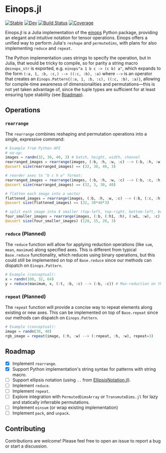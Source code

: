 # Einops.jl

[![Stable](https://img.shields.io/badge/docs-stable-blue.svg)](https://MurrellGroup.github.io/Einops.jl/stable/)
[![Dev](https://img.shields.io/badge/docs-dev-blue.svg)](https://MurrellGroup.github.io/Einops.jl/dev/)
[![Build Status](https://github.com/MurrellGroup/Einops.jl/actions/workflows/CI.yml/badge.svg?branch=main)](https://github.com/MurrellGroup/Einops.jl/actions/workflows/CI.yml?query=branch%3Amain)
[![Coverage](https://codecov.io/gh/MurrellGroup/Einops.jl/branch/main/graph/badge.svg)](https://codecov.io/gh/MurrellGroup/Einops.jl)

Einops.jl is a Julia implementation of the [einops](https://einops.rocks) Python package, providing an elegant and intuitive notation for tensor operations. Einops offers a unified way to perform Julia's `reshape` and `permutedims`, with plans for also implementing `reduce` and `repeat`.

The Python implementation uses strings to specify the operation, but in Julia, that would be tricky to compile, so for parity a string macro `@einops_str` is exported, e.g. `einops"a 1 b c -> (c b) a"`, which expands to the form `(:a, 1, :b, :c,) --> ((:c, :b), :a)` where `-->` is an operator that creates an `Einops.Pattern{(:a, 1, :b, :c), ((:c, :b), :a)}`, allowing for compile-time awareness of dimensionalities and permutations—this is not yet taken advantage of, since the tuple types are sufficient for at least ensuring type stability (see [Roadmap](#Roadmap)).

## Operations

### `rearrange`

The `rearrange` combines reshaping and permutation operations into a single, expressive command:

```julia
# Example from Python API
# no-op:
images = randn(32, 30, 40, 3) # batch, height, width, channel
rearranged_images = rearrange(images, (:b, :h, :w, :c) --> (:b, :h, :w, :c))
@assert size(rearranged_images) == (32, 30, 40, 3)

# reorder axes to "b c h w" format:
rearranged_images = rearrange(images, (:b, :h, :w, :c) --> (:b, :c, :h, :w))
@assert size(rearranged_images) == (32, 3, 30, 40)

# flatten each image into a vector
flattened_images = rearrange(images, (:b, :h, :w, :c) --> (:b, (:c, :h, :w)))
@assert size(flattened_images) == (32, 30*40*3)

# split each image into 4 smaller (top-left, top-right, bottom-left, bottom-right), 128 = 32 * 2 * 2
four_smaller_images = rearrange(images, (:b, (:h1, :h), (:w1, :w), :c) --> ((:b, :h1, :w1), :h, :w, :c), h1=2, w1=2)
@assert size(four_smaller_images) (128, 15, 20, 3)
```

### `reduce` (Planned)

The `reduce` function will allow for applying reduction operations (like `sum`, `mean`, `maximum`) along specified axes. This is different from typical `Base.reduce` functionality, which reduces using binary operations, but this could still be implemented on top of `Base.reduce` since our methods can dispatch on `Einops.Pattern`.

```julia
# Example (conceptual):
x = randn(100, 32, 64)
y = reduce(maximum, x, (:t, :b, :c) --> (:b, :c)) # Max-reduction on the first axis
```

### `repeat` (Planned)

The `repeat` function will provide a concise way to repeat elements along existing or new axes. This can be implemented on top of `Base.repeat` since our methods can dispatch on `Einops.Pattern`.

```julia
# Example (conceptual):
image = randn(30, 40)
rgb_image = repeat(image, (:h, :w) --> (:repeat, :h, :w), repeat=3)
```

## Roadmap

*   [x] Implement `rearrange`.
*   [x] Support Python implementation's string syntax for patterns with string macro.
*   [ ] Support ellipsis notation (using `..` from [EllipsisNotation.jl](https://github.com/SciML/EllipsisNotation.jl)).
*   [ ] Implement `reduce`.
*   [ ] Implement `repeat`.
*   [ ] Explore integration with `PermutedDimsArray` or `TransmuteDims.jl` for lazy and statically inferrable permutations.
*   [ ] Implement `einsum` (or wrap existing implementation) 
*   [ ] Implement `pack`, and `unpack`.

## Contributing

Contributions are welcome! Please feel free to open an issue to report a bug or start a discussion.
